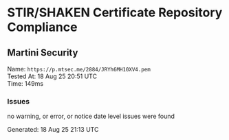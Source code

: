 # STIR/SHAKEN Certificate Repository Compliance

## Martini Security

Name: `https://p.mtsec.me/2884/JRYh6MH10XV4.pem`\
Tested At: 18 Aug 25 20:51 UTC\
Time: 149ms

### Issues

no warning, or error, or notice date level issues were found

Generated: 18 Aug 25 21:13 UTC